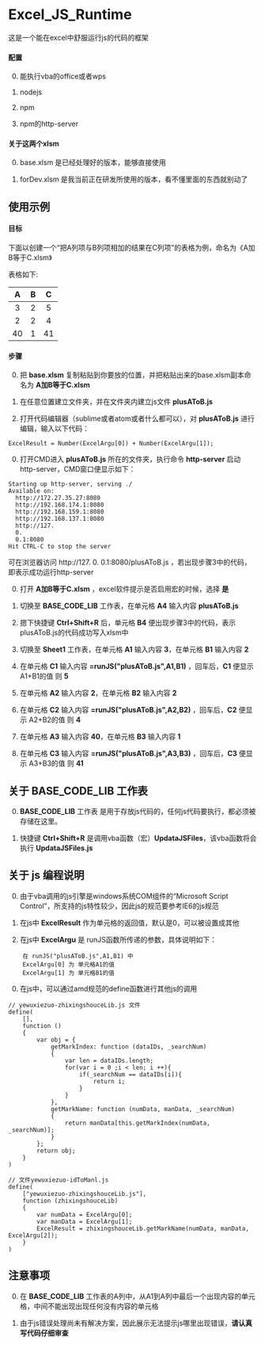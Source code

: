 # Excel_JS_Runtime

这是一个能在excel中舒服运行js的代码的框架

#### 配置


0. 能执行vba的office或者wps

0. nodejs

0. npm

0. npm的http-server

#### 关于这两个xlsm


0. base.xlsm 是已经处理好的版本，能够直接使用

0. forDev.xlsm 是我当前正在研发所使用的版本，看不懂里面的东西就别动了

## 使用示例

#### 目标

下面以创建一个“把A列项与B列项相加的结果在C列项”的表格为例，命名为《A加B等于C.xlsm》

表格如下:

|A|B|C|
| :----: | :----: | :----: |
|3|2|5|
|2|2|4|
|40|1|41|

#### 步骤


0. 把 __base.xlsm__ 复制粘贴到你要放的位置，并把粘贴出来的base.xlsm副本命名为 __A加B等于C.xlsm__

0. 在任意位置建立文件夹，并在文件夹内建立js文件 __plusAToB.js__

0. 打开代码编辑器（sublime或者atom或者什么都可以），对 __plusAToB.js__ 进行编辑，输入以下代码：
```
ExcelResult = Number(ExcelArgu[0]) + Number(ExcelArgu[1]);
```

0. 打开CMD进入 __plusAToB.js__ 所在的文件夹，执行命令 __http-server__ 启动 http-server，CMD窗口便显示如下：
```
Starting up http-server, serving ./
Available on:
  http://172.27.35.27:8080
  http://192.168.174.1:8080
  http://192.168.159.1:8080
  http://192.168.137.1:8080
  http://127.
  0.
  0.1:8080
Hit CTRL-C to stop the server
```
可在浏览器访问 http://127.
0.
0.1:8080/plusAToB.js ，若出现步骤3中的代码，即表示成功运行http-server

0. 打开 __A加B等于C.xlsm__ ，excel软件提示是否启用宏的时候，选择 __是__

0. 切换至 __BASE_CODE_LIB__ 工作表，在单元格 __A4__ 输入内容 __plusAToB.js__

0. 摁下快捷键 __Ctrl+Shift+R__ 后，单元格 __B4__ 便出现步骤3中的代码，表示plusAToB.js的代码成功写入xlsm中

0. 切换至 __Sheet1__ 工作表，在单元格 __A1__ 输入内容 __3__，在单元格 __B1__ 输入内容 __2__

0. 在单元格 __C1__ 输入内容 __=runJS("plusAToB.js",A1,B1)__ ，回车后，__C1__ 便显示 A1+B1的值 则 __5__

0. 在单元格 __A2__ 输入内容 __2__，在单元格 __B2__ 输入内容 __2__

0. 在单元格 __C2__ 输入内容 __=runJS("plusAToB.js",A2,B2)__ ，回车后，__C2__ 便显示 A2+B2的值 则 __4__

0. 在单元格 __A3__ 输入内容 __40__，在单元格 __B3__ 输入内容 __1__

0. 在单元格 __C3__ 输入内容 __=runJS("plusAToB.js",A3,B3)__ ，回车后，__C3__ 便显示 A3+B3的值 则 __41__

## 关于 BASE_CODE_LIB 工作表


0. __BASE_CODE_LIB__ 工作表 是用于存放js代码的，任何js代码要执行，都必须被存储在这里。

0. 快捷键 __Ctrl+Shift+R__ 是调用vba函数（宏）__UpdataJSFiles__，该vba函数将会执行 __UpdataJSFiles.js__

## 关于 js 编程说明


0. 由于vba调用的js引擎是windows系统COM组件的“Microsoft Script Control”，所支持的js特性较少，因此js的规范要参考IE6的js规范

0. 在js中 __ExcelResult__ 作为单元格的返回值，默认是0，可以被设置成其他

0. 在js中 __ExcelArgu__ 是 runJS函数所传递的参数，具体说明如下：
```
    在 runJS("plusAToB.js",A1,B1) 中
    ExcelArgu[0] 为 单元格A1的值
    ExcelArgu[1] 为 单元格B1的值
```

0. 在js中，可以通过amd规范的define函数进行其他js的调用
```
// yewuxiezuo-zhixingshouceLib.js 文件
define(
    [],
    function ()
    {
        var obj = {
            getMarkIndex: function (dataIDs, _searchNum)
            {
                var len = dataIDs.length;
                for(var i = 0 ;i < len; i ++){
                    if(_searchNum == dataIDs[i]){
                        return i;
                    }
                }
            },
            getMarkName: function (numData, manData, _searchNum)
            {
                return manData[this.getMarkIndex(numData, _searchNum)];
            }
        };
        return obj;
    }
)
```
```
// 文件yewuxiezuo-idToManl.js
define(
    ["yewuxiezuo-zhixingshouceLib.js"],
    function (zhixingshouceLib)
    {
        var numData = ExcelArgu[0];
        var manData = ExcelArgu[1];
        ExcelResult = zhixingshouceLib.getMarkName(numData, manData, ExcelArgu[2]);
    }
)
```

## 注意事项


0. 在 __BASE_CODE_LIB__ 工作表的A列中，从A1到A列中最后一个出现内容的单元格，中间不能出现出现任何没有内容的单元格

0. 由于js错误处理尚未有解决方案，因此展示无法提示js哪里出现错误，__请认真写代码仔细审查__